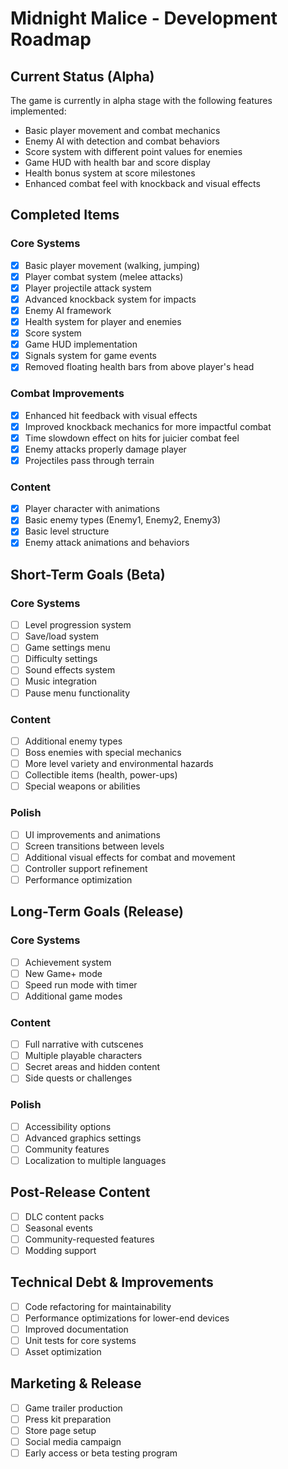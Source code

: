 # Midnight Malice - Development Roadmap

## Current Status (Alpha)

The game is currently in alpha stage with the following features implemented:

- Basic player movement and combat mechanics
- Enemy AI with detection and combat behaviors
- Score system with different point values for enemies
- Game HUD with health bar and score display
- Health bonus system at score milestones
- Enhanced combat feel with knockback and visual effects

## Completed Items

### Core Systems
- [x] Basic player movement (walking, jumping)
- [x] Player combat system (melee attacks)
- [x] Player projectile attack system
- [x] Advanced knockback system for impacts
- [x] Enemy AI framework
- [x] Health system for player and enemies
- [x] Score system
- [x] Game HUD implementation
- [x] Signals system for game events
- [x] Removed floating health bars from above player's head

### Combat Improvements
- [x] Enhanced hit feedback with visual effects
- [x] Improved knockback mechanics for more impactful combat
- [x] Time slowdown effect on hits for juicier combat feel
- [x] Enemy attacks properly damage player
- [x] Projectiles pass through terrain

### Content
- [x] Player character with animations
- [x] Basic enemy types (Enemy1, Enemy2, Enemy3)
- [x] Basic level structure
- [x] Enemy attack animations and behaviors

## Short-Term Goals (Beta)

### Core Systems
- [ ] Level progression system
- [ ] Save/load system
- [ ] Game settings menu
- [ ] Difficulty settings
- [ ] Sound effects system
- [ ] Music integration
- [ ] Pause menu functionality

### Content
- [ ] Additional enemy types
- [ ] Boss enemies with special mechanics
- [ ] More level variety and environmental hazards
- [ ] Collectible items (health, power-ups)
- [ ] Special weapons or abilities

### Polish
- [ ] UI improvements and animations
- [ ] Screen transitions between levels
- [ ] Additional visual effects for combat and movement
- [ ] Controller support refinement
- [ ] Performance optimization

## Long-Term Goals (Release)

### Core Systems
- [ ] Achievement system
- [ ] New Game+ mode
- [ ] Speed run mode with timer
- [ ] Additional game modes

### Content
- [ ] Full narrative with cutscenes
- [ ] Multiple playable characters
- [ ] Secret areas and hidden content
- [ ] Side quests or challenges

### Polish
- [ ] Accessibility options
- [ ] Advanced graphics settings
- [ ] Community features
- [ ] Localization to multiple languages

## Post-Release Content

- [ ] DLC content packs
- [ ] Seasonal events
- [ ] Community-requested features
- [ ] Modding support

## Technical Debt & Improvements

- [ ] Code refactoring for maintainability
- [ ] Performance optimizations for lower-end devices
- [ ] Improved documentation
- [ ] Unit tests for core systems
- [ ] Asset optimization

## Marketing & Release

- [ ] Game trailer production
- [ ] Press kit preparation
- [ ] Store page setup
- [ ] Social media campaign
- [ ] Early access or beta testing program 